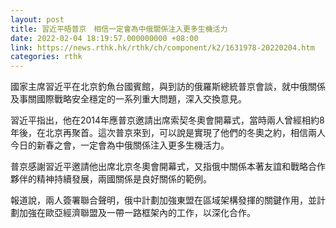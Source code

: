 ```yaml
---
layout: post
title: 習近平晤普京　相信一定會為中俄關係注入更多生機活力
date: 2022-02-04 18:19:57.000000000 +08:00
link: https://news.rthk.hk/rthk/ch/component/k2/1631978-20220204.htm
categories: rthk
---
```


國家主席習近平在北京釣魚台國賓館，與到訪的俄羅斯總統普京會談，就中俄關係及事關國際戰略安全穩定的一系列重大問題，深入交換意見。

習近平指出，他在2014年應普京邀請出席索契冬奧會開幕式，當時兩人曾經相約8年後，在北京再聚首。這次普京來到，可以說是實現了他們的冬奧之約，相信兩人今日的新春之會，一定會為中俄關係注入更多生機活力。

普京感謝習近平邀請他出席北京冬奧會開幕式，又指俄中關係本著友誼和戰略合作夥伴的精神持續發展，兩國關係是良好關係的範例。

報道說，兩人簽署聯合聲明，俄中計劃加強東盟在區域架構發揮的關鍵作用，並計劃加強在歐亞經濟聯盟及一帶一路框架內的工作，以深化合作。

